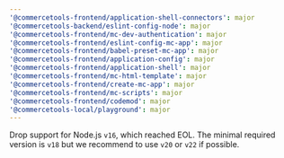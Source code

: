 ```yaml
---
'@commercetools-frontend/application-shell-connectors': major
'@commercetools-backend/eslint-config-node': major
'@commercetools-frontend/mc-dev-authentication': major
'@commercetools-frontend/eslint-config-mc-app': major
'@commercetools-frontend/babel-preset-mc-app': major
'@commercetools-frontend/application-config': major
'@commercetools-frontend/application-shell': major
'@commercetools-frontend/mc-html-template': major
'@commercetools-frontend/create-mc-app': major
'@commercetools-frontend/mc-scripts': major
'@commercetools-frontend/codemod': major
'@commercetools-local/playground': major
---
```


Drop support for Node.js `v16`, which reached EOL. The minimal required version is `v18` but we recommend to use `v20` or `v22` if possible.
